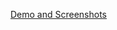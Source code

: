 [Demo and Screenshots](https://drive.google.com/drive/folders/1_eHkI6zDfhItPzLJ_UzZiwg9USZRDvTG?usp=sharing)
